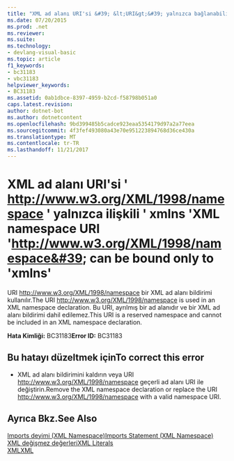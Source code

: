 ```yaml
---
title: "XML ad alanı URI'si &#39; &lt;URI&gt;&#39; yalnızca bağlanabilir &#39; xmlns &#39;"
ms.date: 07/20/2015
ms.prod: .net
ms.reviewer: 
ms.suite: 
ms.technology:
- devlang-visual-basic
ms.topic: article
f1_keywords:
- bc31183
- vbc31183
helpviewer_keywords:
- BC31183
ms.assetid: 0ab1dbce-8397-4959-b2cd-f58798b051a0
caps.latest.revision: 
author: dotnet-bot
ms.author: dotnetcontent
ms.openlocfilehash: 9bd399485b5cadce923eaa5354179d97a2a77eea
ms.sourcegitcommit: 4f3fef493080a43e70e951223894768d36ce430a
ms.translationtype: MT
ms.contentlocale: tr-TR
ms.lasthandoff: 11/21/2017
---
```

# <a name="xml-namespace-uri-39httpwwww3orgxml1998namespace39-can-be-bound-only-to-39xmlns39"></a><span data-ttu-id="91961-102">XML ad alanı URI'si &#39; http://www.w3.org/XML/1998/namespace &#39; yalnızca ilişkili &#39; xmlns &#39;</span><span class="sxs-lookup"><span data-stu-id="91961-102">XML namespace URI &#39;http://www.w3.org/XML/1998/namespace&#39; can be bound only to &#39;xmlns&#39;</span></span>
<span data-ttu-id="91961-103">URI http://www.w3.org/XML/1998/namespace bir XML ad alanı bildirimi kullanılır.</span><span class="sxs-lookup"><span data-stu-id="91961-103">The URI http://www.w3.org/XML/1998/namespace is used in an XML namespace declaration.</span></span> <span data-ttu-id="91961-104">Bu URI, ayrılmış bir ad alanıdır ve bir XML ad alanı bildirimi dahil edilemez.</span><span class="sxs-lookup"><span data-stu-id="91961-104">This URI is a reserved namespace and cannot be included in an XML namespace declaration.</span></span>  
  
 <span data-ttu-id="91961-105">**Hata Kimliği:** BC31183</span><span class="sxs-lookup"><span data-stu-id="91961-105">**Error ID:** BC31183</span></span>  
  
## <a name="to-correct-this-error"></a><span data-ttu-id="91961-106">Bu hatayı düzeltmek için</span><span class="sxs-lookup"><span data-stu-id="91961-106">To correct this error</span></span>  
  
-   <span data-ttu-id="91961-107">XML ad alanı bildirimini kaldırın veya URI http://www.w3.org/XML/1998/namespace geçerli ad alanı URI ile değiştirin.</span><span class="sxs-lookup"><span data-stu-id="91961-107">Remove the XML namespace declaration or replace the URI http://www.w3.org/XML/1998/namespace with a valid namespace URI.</span></span>  
  
## <a name="see-also"></a><span data-ttu-id="91961-108">Ayrıca Bkz.</span><span class="sxs-lookup"><span data-stu-id="91961-108">See Also</span></span>  
 [<span data-ttu-id="91961-109">Imports deyimi (XML Namespace)</span><span class="sxs-lookup"><span data-stu-id="91961-109">Imports Statement (XML Namespace)</span></span>](../../../visual-basic/language-reference/statements/imports-statement-xml-namespace.md)  
 [<span data-ttu-id="91961-110">XML değişmez değerleri</span><span class="sxs-lookup"><span data-stu-id="91961-110">XML Literals</span></span>](../../../visual-basic/language-reference/xml-literals/index.md)  
 [<span data-ttu-id="91961-111">XML</span><span class="sxs-lookup"><span data-stu-id="91961-111">XML</span></span>](../../../visual-basic/programming-guide/language-features/xml/index.md)
